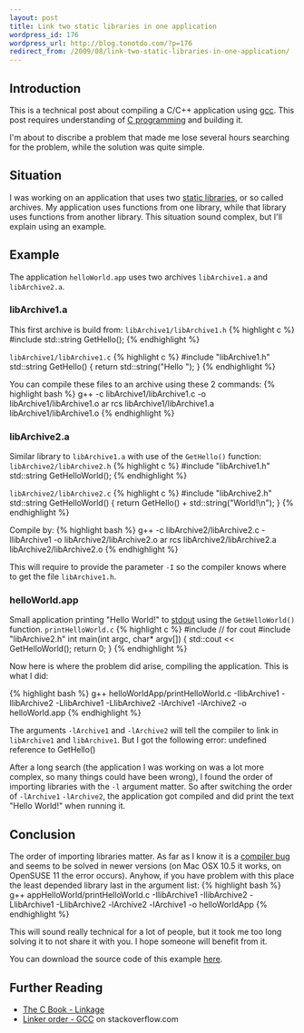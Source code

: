 ```yaml
---
layout: post
title: Link two static libraries in one application
wordpress_id: 176
wordpress_url: http://blog.tonotdo.com/?p=176
redirect_from: /2009/08/link-two-static-libraries-in-one-application/
---
```


## Introduction
This is a technical post about compiling a C/C++ application using [gcc](http://en.wikipedia.org/wiki/GNU_Compiler_Collection). This post requires understanding of [C programming](http://en.wikipedia.org/wiki/C_%28programming_language%29) and building it.

I'm about to discribe a problem that made me lose several hours searching for the problem, while the solution was quite simple.

## Situation
I was working on an application that uses two [static libraries](http://en.wikipedia.org/wiki/Static_library), or so called archives. My application uses functions from one library, while that library uses functions from another library. This situation sound complex, but I'll explain using an example.

## Example
The application `helloWorld.app` uses two archives `libArchive1.a` and `libArchive2.a`.

### libArchive1.a
This first archive is build from:
`libArchive1/libArchive1.h`
{% highlight c %}
#include <string>
std::string GetHello();
{% endhighlight %}

`libArchive1/libArchive1.c`
{% highlight c %}
#include "libArchive1.h"
std::string GetHello() { return std::string("Hello "); }
{% endhighlight %}

You can compile these files to an archive using these 2 commands:
{% highlight bash %}
g++ -c libArchive1/libArchive1.c -o libArchive1/libArchive1.o
ar rcs libArchive1/libArchive1.a libArchive1/libArchive1.o
{% endhighlight %}

### libArchive2.a
Similar library to `libArchive1.a` with use of the `GetHello()` function:
`libArchive2/libArchive2.h`
{% highlight c %}
#include "libArchive1.h"
std::string GetHelloWorld();
{% endhighlight %}

`libArchive2/libArchive2.c`
{% highlight c %}
#include "libArchive2.h"
std::string GetHelloWorld() { return GetHello() + std::string("World!\n"); }
{% endhighlight %}

Compile by:
{% highlight bash %}
g++ -c libArchive2/libArchive2.c -IlibArchive1 -o libArchive2/libArchive2.o
ar rcs libArchive2/libArchive2.a libArchive2/libArchive2.o
{% endhighlight %}

This will require to provide the parameter `-I` so the compiler knows where to get the file `libArchive1.h`.

### helloWorld.app
Small application printing "Hello World!" to [stdout](http://en.wikipedia.org/wiki/Standard_streams#Standard_output_.28stdout.29) using the `GetHelloWorld()` function.
`printHelloWorld.c`
{% highlight c %}
#include <iostream>         // for cout
#include "libArchive2.h"
int main(int argc, char* argv[]) {
   std::cout << GetHelloWorld();
   return 0;
}
{% endhighlight %}

Now here is where the problem did arise, compiling the application. This is what I did:

{% highlight bash %}
g++ helloWorldApp/printHelloWorld.c -IlibArchive1 -IlibArchive2 -LlibArchive1 -LlibArchive2 -lArchive1 -lArchive2 -o helloWorld.app
{% endhighlight %}

The arguments `-lArchive1` and `-lArchive2` will tell the compiler to link in `libArchive1` and `libArchive1`. But I got the following error:
    undefined reference to GetHello()

After a long search (the application I was working on was a lot more complex, so many things could have been wrong), I found the order of importing libraries with the `-l` argument matter. So after switching the order of `-lArchive1` `-lArchive2`, the application got compiled and did print the text "Hello World!" when running it.

## Conclusion
The order of importing libraries matter. As far as I know it is a [compiler bug](http://gcc.gnu.org/bugzilla/show_bug.cgi?id=6665) and seems to be solved in newer versions (on Mac OSX 10.5 it works, on OpenSUSE 11 the error occurs). Anyhow, if you have problem with this place the least depended library last in the argument list:
{% highlight bash %}
g++ appHelloWorld/printHelloWorld.c -IlibArchive1 -IlibArchive2 -LlibArchive1 -LlibArchive2 -lArchive2 -lArchive1 -o helloWorldApp
{% endhighlight %}

This will sound really technical for a lot of people, but it took me too long solving it to not share it with you. I hope someone will benefit from it.

You can download the source code of this example [here](/content/2009/08/Link2ArchivesInOneApp.zip).

## Further Reading
- [The C Book - Linkage](http://publications.gbdirect.co.uk/c_book/chapter4/linkage.html)
- [Linker order - GCC](http://stackoverflow.com/questions/45135/linker-order-gcc) on stackoverflow.com
